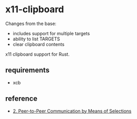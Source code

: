 # x11-clipboard

Changes from the base:

- includes support for multiple targets
- ability to list TARGETS
- clear clipboard contents

x11 clipboard support for Rust.

## requirements

- xcb

## reference

- [2. Peer-to-Peer Communication by Means of Selections](https://tronche.com/gui/x/icccm/sec-2.html#s-2)
